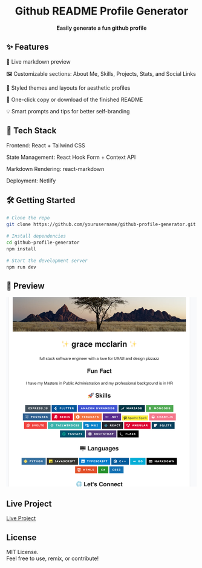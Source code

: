 <h1 align="center">Github README Profile Generator</h1>
<p align="center"><strong>Easily generate a fun github profile</strong></p>

## ✨ Features
🔧 Live markdown preview

🖼️ Customizable sections: About Me, Skills, Projects, Stats, and Social Links

🎨 Styled themes and layouts for aesthetic profiles

💾 One-click copy or download of the finished README

💡 Smart prompts and tips for better self-branding

## 🚀 Tech Stack
Frontend: React + Tailwind CSS

State Management: React Hook Form + Context API

Markdown Rendering: react-markdown

Deployment:  Netlify 

## 🛠️ Getting Started

```sh
# Clone the repo
git clone https://github.com/yourusername/github-profile-generator.git
```
```sh
# Install dependencies
cd github-profile-generator
npm install
```

```sh
# Start the development server
npm run dev
```

## 📸 Preview
<p align="center"><img src="./screenshot.png" alt="screenshot" width="100%" style="max-height: 500px; object-fit: cover;"/></p>


## Live Project
[Live Project](https://generate-github-profile-readme.netlify.app/)

## License
MIT License.  
Feel free to use, remix, or contribute!
